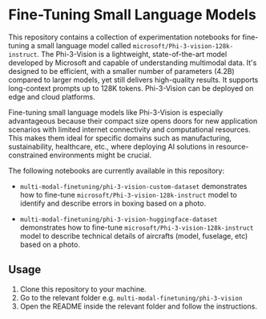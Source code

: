 # Fine-Tuning Small Language Models
This repository contains a collection of experimentation notebooks for fine-tuning a small language model called `microsoft/Phi-3-vision-128k-instruct`. The Phi-3-Vision is a lightweight, state-of-the-art model developed by Microsoft and capable of understanding multimodal data. It's designed to be efficient, with a smaller number of parameters (4.2B) compared to larger models, yet still delivers high-quality results. It supports long-context prompts up to 128K tokens. Phi-3-Vision can be deployed on edge and cloud platforms.

Fine-tuning small language models like Phi-3-Vision is especially advantageous because their compact size opens doors for new application scenarios with limited internet connectivity and computational resources. This makes them ideal for specific domains such as manufacturing, sustainability, healthcare, etc., where deploying AI solutions in resource-constrained environments might be crucial.

The following notebooks are currently available in this repository: 

- `multi-modal-finetuning/phi-3-vision-custom-dataset` demonstrates how to fine-tune `microsoft/Phi-3-vision-128k-instruct` model to identify and describe errors in boxing based on a photo. 

- `multi-modal-finetuning/phi-3-vision-huggingface-dataset` demonstrates how to fine-tune `microsoft/Phi-3-vision-128k-instruct` model to describe technical details of aircrafts (model, fuselage, etc) based on a photo.

## Usage
1. Clone this repository to your machine.
2. Go to the relevant folder e.g. `multi-modal-finetuning/phi-3-vision`
3. Open the README inside the relevant folder and follow the instructions.
